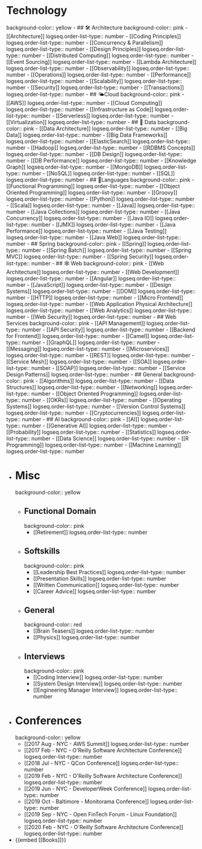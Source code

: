 # Technology
background-color:: yellow
	- ## 🛠 Architecture
	  background-color:: pink
		- [[Architecture]]
		  logseq.order-list-type:: number
		- [[Coding Principles]]
		  logseq.order-list-type:: number
		- [[Concurrency & Parallelism]]
		  logseq.order-list-type:: number
		- [[Design Principles]]
		  logseq.order-list-type:: number
		- [[Distributed Computing]]
		  logseq.order-list-type:: number
		- [[Event Sourcing]]
		  logseq.order-list-type:: number
		- [[Lambda Architecture]]
		  logseq.order-list-type:: number
		- [[Observability]]
		  logseq.order-list-type:: number
		- [[Operations]]
		  logseq.order-list-type:: number
		- [[Performance]]
		  logseq.order-list-type:: number
		- [[Scalability]]
		  logseq.order-list-type:: number
		- [[Security]]
		  logseq.order-list-type:: number
		- [[Transactions]]
		  logseq.order-list-type:: number
	- ## 🌤Cloud
	  background-color:: pink
		- [[AWS]]
		  logseq.order-list-type:: number
		- [[Cloud Computing]]
		  logseq.order-list-type:: number
		- [[Infrastructure as Code]]
		  logseq.order-list-type:: number
		- [[Serverless]]
		  logseq.order-list-type:: number
		- [[Virtualization]]
		  logseq.order-list-type:: number
	- ## 💾 Data
	  background-color:: pink
		- [[Data Architecture]]
		  logseq.order-list-type:: number
		- [[Big Data]]
		  logseq.order-list-type:: number
		- [[Big Data Frameworks]]
		  logseq.order-list-type:: number
		- [[ElasticSearch]]
		  logseq.order-list-type:: number
		- [[Hadoop]]
		  logseq.order-list-type:: number
		- [[RDBMS Concepts]]
		  logseq.order-list-type:: number
		- [[DB Design]]
		  logseq.order-list-type:: number
		- [[DB Performance]]
		  logseq.order-list-type:: number
		- [[Knowledge Graph]]
		  logseq.order-list-type:: number
		- [[MongoDB]]
		  logseq.order-list-type:: number
		- [[NoSQL]]
		  logseq.order-list-type:: number
		- [[SQL]]
		  logseq.order-list-type:: number
	- ## 📙Languages
	  background-color:: pink
		- [[Functional Programming]]
		  logseq.order-list-type:: number
		- [[Object Oriented Programming]]
		  logseq.order-list-type:: number
		- [[Groovy]]
		  logseq.order-list-type:: number
		- [[Python]]
		  logseq.order-list-type:: number
		- [[Scala]]
		  logseq.order-list-type:: number
		- [[Java]]
		  logseq.order-list-type:: number
		- [[Java Collections]]
		  logseq.order-list-type:: number
		- [[Java Concurrency]]
		  logseq.order-list-type:: number
		- [[Java IO]]
		  logseq.order-list-type:: number
		- [[JMX]]
		  logseq.order-list-type:: number
		- [[Java Performance]]
		  logseq.order-list-type:: number
		- [[Java Testing]]
		  logseq.order-list-type:: number
		- [[Java Web]]
		  logseq.order-list-type:: number
	- ## Spring
	  background-color:: pink
		- [[Spring]]
		  logseq.order-list-type:: number
		- [[Spring Batch]]
		  logseq.order-list-type:: number
		- [[Spring MVC]]
		  logseq.order-list-type:: number
		- [[Spring Security]]
		  logseq.order-list-type:: number
	- ## 🕸 Web
	  background-color:: pink
		- [[Web Architecture]]
		  logseq.order-list-type:: number
		- [[Web Development]]
		  logseq.order-list-type:: number
		- [[Angular]]
		  logseq.order-list-type:: number
		- [[JavaScript]]
		  logseq.order-list-type:: number
		- [[Design Systems]]
		  logseq.order-list-type:: number
		- [[DOM]]
		  logseq.order-list-type:: number
		- [[HTTP]]
		  logseq.order-list-type:: number
		- [[Micro Frontend]]
		  logseq.order-list-type:: number
		- [[Web Application Physical Architecture]]
		  logseq.order-list-type:: number
		- [[Web Analytics]]
		  logseq.order-list-type:: number
		- [[Web Security]]
		  logseq.order-list-type:: number
	- ## Web Services
	  background-color:: pink
		- [[API Management]]
		  logseq.order-list-type:: number
		- [[API Security]]
		  logseq.order-list-type:: number
		- [[Backend for Frontend]]
		  logseq.order-list-type:: number
		- [[Camel]]
		  logseq.order-list-type:: number
		- [[GraphQL]]
		  logseq.order-list-type:: number
		- [[Messaging]]
		  logseq.order-list-type:: number
		- [[Microservices]]
		  logseq.order-list-type:: number
		- [[REST]]
		  logseq.order-list-type:: number
		- [[Service Mesh]]
		  logseq.order-list-type:: number
		- [[SOA]]
		  logseq.order-list-type:: number
		- [[SOAP]]
		  logseq.order-list-type:: number
		- [[Service Design Patterns]]
		  logseq.order-list-type:: number
	- ## General
	  background-color:: pink
		- [[Algorithms]]
		  logseq.order-list-type:: number
		- [[Data Structures]]
		  logseq.order-list-type:: number
		- [[Networking]]
		  logseq.order-list-type:: number
		- [[Object Oriented Programming]]
		  logseq.order-list-type:: number
		- [[OKRs]]
		  logseq.order-list-type:: number
		- [[Operating Systems]]
		  logseq.order-list-type:: number
		- [[Version Control Systems]]
		  logseq.order-list-type:: number
		- [[Cryptocurrencies]]
		  logseq.order-list-type:: number
	- ## AI
	  background-color:: pink
		- [[AI]]
		  logseq.order-list-type:: number
		- [[Generative AI]]
		  logseq.order-list-type:: number
		- [[Probability]]
		  logseq.order-list-type:: number
		- [[Statistics]]
		  logseq.order-list-type:: number
		- [[Data Science]]
		  logseq.order-list-type:: number
		- [[R Programming]]
		  logseq.order-list-type:: number
		- [[Machine Learning]]
		  logseq.order-list-type:: number
- # Misc
  background-color:: yellow
	- ## Functional Domain
	  background-color:: pink
		- [[Retirement]]
		  logseq.order-list-type:: number
	- ## Softskills
	  background-color:: pink
		- [[Leadership Best Practices]]
		  logseq.order-list-type:: number
		- [[Presentation Skills]]
		  logseq.order-list-type:: number
		- [[Written Communication]]
		  logseq.order-list-type:: number
		- [[Career Advice]]
		  logseq.order-list-type:: number
	- ## General
	  background-color:: red
		- [[Brain Teasers]]
		  logseq.order-list-type:: number
		- [[Physics]]
		  logseq.order-list-type:: number
	- ## Interviews
	  background-color:: pink
		- [[Coding Interview]]
		  logseq.order-list-type:: number
		- [[System Design Interview]]
		  logseq.order-list-type:: number
		- [[Engineering Manager Interview]]
		  logseq.order-list-type:: number
- # Conferences
  background-color:: yellow
	- [[2017 Aug - NYC - AWS Summit]]
	  logseq.order-list-type:: number
	- [[2017 Feb - NYC - O'Reilly Software Architecture Conference]]
	  logseq.order-list-type:: number
	- [[2018 Jul - NYC - QCon Conference]]
	  logseq.order-list-type:: number
	- [[2019 Feb - NYC - O'Reilly Software Architecture Conference]]
	  logseq.order-list-type:: number
	- [[2019 Jun - NYC - DeveloperWeek Conference]]
	  logseq.order-list-type:: number
	- [[2019 Oct - Baltimore - Monitorama Conference]]
	  logseq.order-list-type:: number
	- [[2019 Sep - NYC - Open FinTech Forum - Linux Foundation]]
	  logseq.order-list-type:: number
	- [[2020 Feb - NYC - O'Reilly Software Architecture Conference]]
	  logseq.order-list-type:: number
- {{embed [[Books]]}}